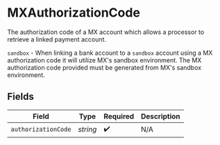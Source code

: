 # MXAuthorizationCode

The authorization code of a MX account which allows a processor to retrieve a linked payment account. 

`sandbox` - When linking a bank account to a `sandbox` account using a MX authorization code it will utilize MX's sandbox environment. 
The MX authorization code provided must be generated from MX's sandbox environment.


## Fields

| Field               | Type                | Required            | Description         |
| ------------------- | ------------------- | ------------------- | ------------------- |
| `authorizationCode` | *string*            | :heavy_check_mark:  | N/A                 |